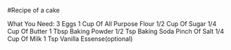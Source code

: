 #Recipe of a cake

What You Need:
3 Eggs
1 Cup Of All Purpose Flour
1/2 Cup Of Sugar
1/4 Cup Of Butter
1 Tbsp Baking Powder
1/2 Tsp Baking Soda
Pinch Of Salt
1/4 Cup Of Milk
1 Tsp Vanilla Essense(optional)
